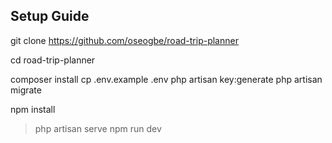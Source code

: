## Setup Guide

git clone https://github.com/oseogbe/road-trip-planner

cd road-trip-planner

composer install
cp .env.example .env
php artisan key:generate
php artisan migrate

npm install

> php artisan serve
> npm run dev
